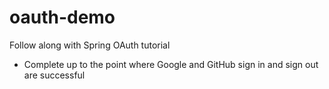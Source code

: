 # oauth-demo
Follow along with Spring OAuth tutorial
 - Complete up to the point where Google and GitHub sign in and sign out are successful
